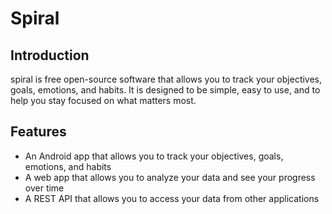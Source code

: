 # Spiral

## Introduction

spiral is free open-source software that allows you to track your objectives, goals, emotions, and habits. It is designed to be simple, easy to use, and to help you stay focused on what matters most.

## Features

- An Android app that allows you to track your objectives, goals, emotions, and habits
- A web app that allows you to analyze your data and see your progress over time
- A REST API that allows you to access your data from other applications

